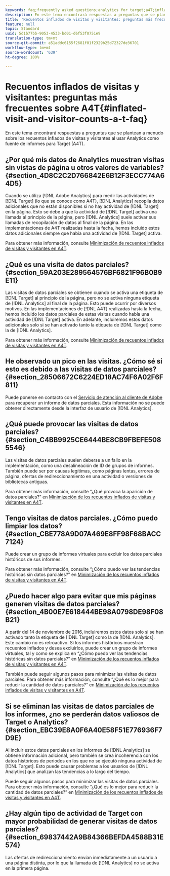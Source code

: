 ```yaml
---
keywords: faq;frequently asked questions;analytics for target;a4T;inflated;visit;visitor;partial hit;orphaned;orphan;partial-hit
description: En este tema encontrará respuestas a preguntas que se plantean a menudo sobre los recuentos inflados de visitas y visitantes al usar Analytics como fuente de informes para Target (A4T).
title: 'Recuentos inflados de visitas y visitantes: preguntas más frecuentes sobre A4T'
feature: null
topic: Standard
uuid: 5d1b77bb-9053-4533-bd01-d6f53f0751e9
translation-type: tm+mt
source-git-commit: a51addc6155f2681f01f2329b25d72327de36701
workflow-type: tm+mt
source-wordcount: '639'
ht-degree: 100%

---
```



# Recuentos inflados de visitas y visitantes: preguntas más frecuentes sobre A4T{#inflated-visit-and-visitor-counts-a-t-faq}

En este tema encontrará respuestas a preguntas que se plantean a menudo sobre los recuentos inflados de visitas y visitantes al usar Analytics como fuente de informes para Target (A4T).

## ¿Por qué mis datos de Analytics muestran visitas sin vistas de página u otros valores de variables?{#section_4D8C2C2D766842E6B12F3ECC774A64D5}

Cuando se utiliza [!DNL Adobe Analytics] para medir las actividades de [!DNL Target] (lo que se conoce como A4T), [!DNL Analytics] recopila datos adicionales que no están disponibles si no hay actividad de [!DNL Target] en la página. Esto se debe a que la actividad de [!DNL Target] activa una llamada al principio de la página, pero [!DNL Analytics] suele activar sus llamadas de recopilación de datos al final de la página. En las implementaciones de A4T realizadas hasta la fecha, hemos incluido estos datos adicionales siempre que había una actividad de [!DNL Target] activa.

Para obtener más información, consulte [Minimización de recuentos inflados de visitas y visitantes en A4T](../../../c-integrating-target-with-mac/a4t/c-a4t-troubleshooting/minimizing-inflated-visit-and-visitor-counts-a4t.md#concept_A515C2DE126E44B6AD97754C2C6D5235).

## ¿Qué es una visita de datos parciales?{#section_59A203E289564576BF6821F96B0B9E11}

Las visitas de datos parciales se obtienen cuando se activa una etiqueta de [!DNL Target] al principio de la página, pero no se activa ninguna etiqueta de [!DNL Analytics] al final de la página. Esto puede ocurrir por diversos motivos. En las implementaciones de [!DNL A4T] realizadas hasta la fecha, hemos incluido los datos parciales de estas visitas cuando había una actividad de [!DNL Target] activa. En adelante, incluiremos estos datos adicionales solo si se han activado tanto la etiqueta de [!DNL Target] como la de [!DNL Analytics].

Para obtener más información, consulte [Minimización de recuentos inflados de visitas y visitantes en A4T](../../../c-integrating-target-with-mac/a4t/c-a4t-troubleshooting/minimizing-inflated-visit-and-visitor-counts-a4t.md#concept_A515C2DE126E44B6AD97754C2C6D5235).

## He observado un pico en las visitas. ¿Cómo sé si esto es debido a las visitas de datos parciales?   {#section_28506672C6224ED18AC74F6A02F6F811}

Puede ponerse en contacto con el [Servicio de atención al cliente de Adobe](../../../cmp-resources-and-contact-information.md#reference_ACA3391A00EF467B87930A450050077C) para recuperar un informe de datos parciales. Esta información no se puede obtener directamente desde la interfaz de usuario de [!DNL Analytics].

## ¿Qué puede provocar las visitas de datos parciales?{#section_C4BB9925CE6444BE8CB9FBEFE5085546}

Las visitas de datos parciales suelen deberse a un fallo en la implementación, como una desalineación de ID de grupos de informes. También puede ser por causas legítimas, como páginas lentas, errores de página, ofertas de redireccionamiento en una actividad o versiones de bibliotecas antiguas.

Para obtener más información, consulte “¿Qué provoca la aparición de datos parciales?” en   [Minimización de los recuentos inflados de visitas y visitantes en A4T](../../../c-integrating-target-with-mac/a4t/c-a4t-troubleshooting/minimizing-inflated-visit-and-visitor-counts-a4t.md#concept_A515C2DE126E44B6AD97754C2C6D5235).

## Tengo visitas de datos parciales. ¿Cómo puedo limpiar los datos?   {#section_CBE778A9D07A469E8FF98F68BACC7124}

Puede crear un grupo de informes virtuales para excluir los datos parciales históricos de sus informes.

Para obtener más información, consulte “¿Cómo puedo ver las tendencias históricas sin datos parciales?” en [Minimización de los recuentos inflados de visitas y visitantes en A4T](../../../c-integrating-target-with-mac/a4t/c-a4t-troubleshooting/minimizing-inflated-visit-and-visitor-counts-a4t.md#concept_A515C2DE126E44B6AD97754C2C6D5235).

## ¿Puedo hacer algo para evitar que mis páginas generen visitas de datos parciales?{#section_4B00E7E618444BE98A0798DE98F08B21}

A partir del 14 de noviembre de 2016, incluiremos estos datos solo si se han activado tanto la etiqueta de [!DNL Target] como la de [!DNL Analytics]. Este cambio no es retroactivo. Si los informes históricos muestran recuentos inflados y desea excluirlos, puede crear un grupo de informes virtuales, tal y como se explica en “¿Cómo puedo ver las tendencias históricas sin datos parciales?” en [Minimización de los recuentos inflados de visitas y visitantes en A4T](../../../c-integrating-target-with-mac/a4t/c-a4t-troubleshooting/minimizing-inflated-visit-and-visitor-counts-a4t.md#concept_A515C2DE126E44B6AD97754C2C6D5235).

También puede seguir algunos pasos para minimizar las visitas de datos parciales. Para obtener más información, consulte “¿Qué es lo mejor para reducir la cantidad de datos parciales?” en [Minimización de los recuentos inflados de visitas y visitantes en A4T](../../../c-integrating-target-with-mac/a4t/c-a4t-troubleshooting/minimizing-inflated-visit-and-visitor-counts-a4t.md#concept_A515C2DE126E44B6AD97754C2C6D5235).

## Si se eliminan las visitas de datos parciales de los informes, ¿no se perderán datos valiosos de Target o Analytics? {#section_EBC39E8A0F6A40E58F51E776936F7D9E}

Al incluir estos datos parciales en los informes de [!DNL Analytics] se obtiene información adicional, pero también se crea incoherencia con los datos históricos de periodos en los que no se ejecutó ninguna actividad de [!DNL Target]. Esto puede causar problemas a los usuarios de [!DNL Analytics] que analizan las tendencias a lo largo del tiempo.

Puede seguir algunos pasos para minimizar las visitas de datos parciales. Para obtener más información, consulte “¿Qué es lo mejor para reducir la cantidad de datos parciales?” en [Minimización de los recuentos inflados de visitas y visitantes en A4T](../../../c-integrating-target-with-mac/a4t/c-a4t-troubleshooting/minimizing-inflated-visit-and-visitor-counts-a4t.md#concept_A515C2DE126E44B6AD97754C2C6D5235).

## ¿Hay algún tipo de actividad de Target con mayor probabilidad de generar visitas de datos parciales?{#section_69837442A9B84366BEFDA4588B31E574}

Las ofertas de redireccionamiento envían inmediatamente a un usuario a una página distinta, por lo que la llamada de [!DNL Analytics] no se activa en la primera página.
